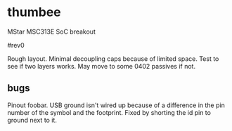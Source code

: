 # thumbee
MStar MSC313E SoC breakout

#rev0

Rough layout. Minimal decoupling caps because of limited space. Test to see if two layers works.
May move to some 0402 passives if not.

## bugs

Pinout foobar. USB ground isn't wired up because of a difference in the pin number of the symbol
and the footprint. Fixed by shorting the id pin to ground next to it.
